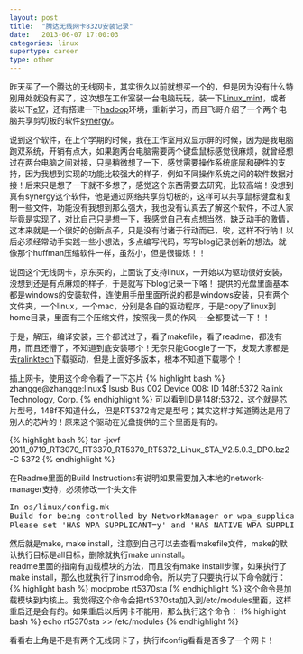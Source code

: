 ```yaml
---
layout: post
title:  "腾达无线网卡832U安装记录"
date:   2013-06-07 17:00:03
categories: linux
supertype: career
type: other
---
```


昨天买了一个腾达的无线网卡，其实很久以前就想买一个的，但是因为没有什么特别用处就没有买了，这次想在工作室装一台电脑玩玩，装一下[Linux_mint]，或者装以下[e17]，还有搭建一下[hadoop]环境，重新学习，而且飞哥介绍了一个两个电脑共享剪切板的软件[synergy]。

说到这个软件，在上个学期的时候，我在工作室用双显示屏的时候，因为是我电脑跑双系统，开销有点大，如果跑两台电脑需要两个键盘鼠标感觉很麻烦，就曾经想过在两台电脑之间对接，只是稍微想了一下，感觉需要操作系统底层和硬件的支持，因为我想到实现的功能比较强大的样子，例如不同操作系统之间的软件数据对接！后来只是想了一下就不多想了，感觉这个东西需要去研究，比较高端！没想到真有synergy这个软件，他是通过网络共享剪切板的，这样可以共享鼠标键盘和复制一些文件，功能没有我想到那么强大，我也没有认真去了解这个软件，不过人家毕竟是实现了，对比自己只是想一下，我感觉自己有点想当然，缺乏动手的激情，这本来就是一个很好的创新点子，只是没有付诸于行动而已，唉，这样不行呐！以后必须经常动手实践一些小想法，多点编写代码，写写blog记录创新的想法，就像那个huffman压缩软件一样，虽然小，但是很锻炼！！

说回这个无线网卡，京东买的，上面说了支持linux，一开始以为驱动很好安装，没想到还是有点麻烦的样子，于是就写下blog记录一下咯！  提供的光盘里面基本都是windows的安装软件，连使用手册里面所说的都是windows安装，只有两个文件夹，一个linux，一个mac，分别是各自的驱动程序，于是copy了linux到home目录，里面有三个压缩文件，按照我一贯的作风---全都要试一下！！

于是，解压，编译安装，三个都试过了，看了makefile，看了readme，都没有用，而且还懵了，不知道到底安装哪个！无奈只能Google了一下，发现大家都是去[ralinktech]下载驱动，但是上面好多版本，根本不知道下载哪个！

插上网卡，使用这个命令看了一下芯片
{% highlight bash %}
zhangge@zhangge:linux$ lsusb
Bus 002 Device 008: ID 148f:5372 Ralink Technology, Corp. 
{% endhighlight %}
可以看到ID是148f:5372，这个就是芯片型号，148f不知道什么，但是RT5372肯定是型号；其实这样才知道腾达是用了别人的芯片的！原来这个驱动在光盘提供的三个里面是有的。

{% highlight bash %}
tar -jxvf 2011_0719_RT3070_RT3370_RT5370_RT5372_Linux_STA_V2.5.0.3_DPO.bz2 -C 5372
{% endhighlight %}

在Readme里面的Build Instructions有说明如果需要加入本地的network-manager支持，必须修改一个头文件  
<pre>
In os/linux/config.mk  
Build for being controlled by NetworkManager or wpa_supplicant wext functions  
Please set 'HAS_WPA_SUPPLICANT=y' and 'HAS_NATIVE_WPA_SUPPLICANT_SUPPORT=y'.
</pre>

然后就是make, make install，注意到自己可以去查看makefile文件，make的默认执行目标是all目标，删除就执行make uninstall。  
readme里面的指南有加载模块的方法，而且没有make install步骤，如果执行了make install，那么也就执行了insmod命令。所以完了只要执行以下命令就行：
{% highlight bash %}
modprobe rt5370sta
{% endhighlight %}
这个命令是加载模块到内核上。我觉得这个命令会把rt5370sta加入到/etc/modules里面，这样重启还是会有的。如果重启以后网卡不能用，那么执行这个命令：
{% highlight bash %}
echo rt5370sta >> /etc/modules
{% endhighlight %}

看看右上角是不是有两个无线网卡了，执行ifconfig看看是否多了一个网卡！


[ralinktech]: http://www.ralinktech.com/en/
[Linux_mint]: http://www.linuxmint.com/
[hadoop]: http://hadoop.apache.org/
[e17]: http://www.enlightenment.org/
[synergy]: http://synergy-foss.org/zh-cn/
